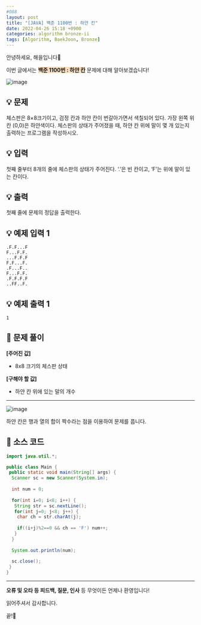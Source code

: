 ```yaml
---
#088
layout: post
title: "[JAVA] 백준 1100번 : 하얀 칸"
date: 2022-04-26 15:18 +0900
categories: algorithm bronze-ii
tags: [Algorithm, BaekJoon, Bronze]
---
```


안녕하세요, 해을입니다🦖

이번 글에서는 <span style="background-color:#f7ddbe">**백준 1100번 : 하얀 칸**</span> 문제에 대해 알아보겠습니다!

![image](https://user-images.githubusercontent.com/39720852/174056003-f33c7c2a-753e-4330-a7ab-785e8a2c35ac.png)

## 💡 문제

체스판은 8×8크기이고, 검정 칸과 하얀 칸이 번갈아가면서 색칠되어 있다. 가장 왼쪽 위칸 (0,0)은 하얀색이다. 체스판의 상태가 주어졌을 때, 하얀 칸 위에 말이 몇 개 있는지 출력하는 프로그램을 작성하시오.

## 💡 입력

첫째 줄부터 8개의 줄에 체스판의 상태가 주어진다. ‘.’은 빈 칸이고, ‘F’는 위에 말이 있는 칸이다.

## 💡 출력

첫째 줄에 문제의 정답을 출력한다.

## 💡 예제 입력 1

```
.F.F...F
F...F.F.
...F.F.F
F.F...F.
.F...F..
F...F.F.
.F.F.F.F
..FF..F.
```

## 💡 예제 출력 1

```
1
```

## 🚩 문제 풀이

**[주어진 값]**

* 8x8 크기의 체스판 상태

**[구해야 할 값]**

* 하얀 칸 위에 있는 말의 개수

---

![image](https://user-images.githubusercontent.com/39720852/174441723-36297753-fc7a-4a04-be2f-aa0820778be6.png)

하얀 칸은 행과 열의 합이 짝수라는 점을 이용하여 문제를 풉니다.

## 🚩 소스 코드

``` java
import java.util.*;

public class Main {
 public static void main(String[] args) {  
  Scanner sc = new Scanner(System.in);
  
  int num = 0;
  
  for(int i=0; i<8; i++) {
   String str = sc.nextLine();
   for(int j=0; j<8; j++) {
    char ch = str.charAt(j);
    
    if((i+j)%2==0 && ch == 'F') num++;
   }
  }
  
  System.out.println(num);
  
  sc.close();
 }
}
```

---

**오류 및 오타 등 피드백, 질문, 인사** 등 무엇이든 언제나 환영입니다!

읽어주셔서 감사합니다.

끝!🦕
